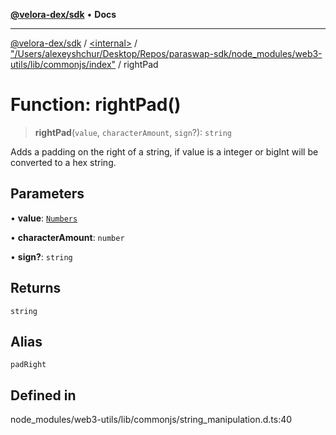 [**@velora-dex/sdk**](../../../../README.md) • **Docs**

***

[@velora-dex/sdk](../../../../globals.md) / [\<internal\>](../../../README.md) / ["/Users/alexeyshchur/Desktop/Repos/paraswap-sdk/node\_modules/web3-utils/lib/commonjs/index"](../README.md) / rightPad

# Function: rightPad()

> **rightPad**(`value`, `characterAmount`, `sign`?): `string`

Adds a padding on the right of a string, if value is a integer or bigInt will be converted to a hex string.

## Parameters

• **value**: [`Numbers`](../../../type-aliases/Numbers.md)

• **characterAmount**: `number`

• **sign?**: `string`

## Returns

`string`

## Alias

`padRight`

## Defined in

node\_modules/web3-utils/lib/commonjs/string\_manipulation.d.ts:40
